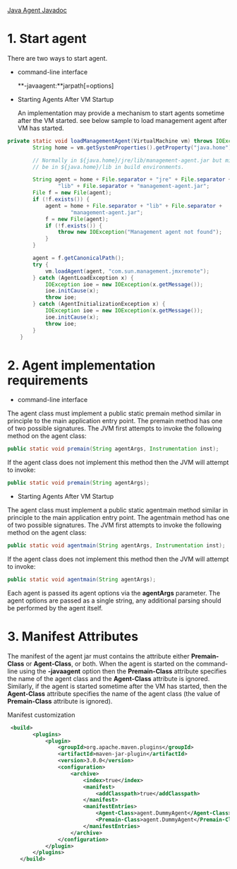 [Java Agent Javadoc](https://docs.oracle.com/javase/8/docs/api/java/lang/instrument/package-summary.html)

# 1. Start agent

There are two ways to start agent.
* command-line interface

    **-javaagent:**jarpath[=options]
    
* Starting Agents After VM Startup

    An implementation may provide a mechanism to start agents sometime after the VM started. see below sample to load management agent after VM has started.

```java
private static void loadManagementAgent(VirtualMachine vm) throws IOException {
        String home = vm.getSystemProperties().getProperty("java.home");

        // Normally in ${java.home}/jre/lib/management-agent.jar but might
        // be in ${java.home}/lib in build environments.

        String agent = home + File.separator + "jre" + File.separator +
                "lib" + File.separator + "management-agent.jar";
        File f = new File(agent);
        if (!f.exists()) {
            agent = home + File.separator + "lib" + File.separator +
                    "management-agent.jar";
            f = new File(agent);
            if (!f.exists()) {
                throw new IOException("Management agent not found");
            }
        }

        agent = f.getCanonicalPath();
        try {
            vm.loadAgent(agent, "com.sun.management.jmxremote");
        } catch (AgentLoadException x) {
            IOException ioe = new IOException(x.getMessage());
            ioe.initCause(x);
            throw ioe;
        } catch (AgentInitializationException x) {
            IOException ioe = new IOException(x.getMessage());
            ioe.initCause(x);
            throw ioe;
        }
    }
```
# 2. Agent implementation requirements
* command-line interface

The agent class must implement a public static premain method similar in principle to the main application entry point.
The premain method has one of two possible signatures. The JVM first attempts to invoke the following method on the agent class:
```java
public static void premain(String agentArgs, Instrumentation inst);
```
If the agent class does not implement this method then the JVM will attempt to invoke:
```java
public static void premain(String agentArgs);
```
* Starting Agents After VM Startup

The agent class must implement a public static agentmain method similar in principle to the main application entry point.
The agentmain method has one of two possible signatures. The JVM first attempts to invoke the following method on the agent class:
```java
public static void agentmain(String agentArgs, Instrumentation inst);
```
If the agent class does not implement this method then the JVM will attempt to invoke:
```java
public static void agentmain(String agentArgs);
```

Each agent is passed its agent options via the **agentArgs** parameter. The agent options are passed as a single string, any additional parsing should be performed by the agent itself.

# 3. Manifest Attributes

The manifest of the agent jar must contains the attribute either **Premain-Class** or **Agent-Class**, or both.
When the agent is started on the command-line using the **-javaagent** option then the **Premain-Class** attribute specifies the name of the agent class and the **Agent-Class** attribute is ignored. Similarly, if the agent is started sometime after the VM has started, then the **Agent-Class** attribute specifies the name of the agent class (the value of **Premain-Class** attribute is ignored).

Manifest customization
```xml
 <build>
        <plugins>
            <plugin>
                <groupId>org.apache.maven.plugins</groupId>
                <artifactId>maven-jar-plugin</artifactId>
                <version>3.0.0</version>
                <configuration>
                    <archive>
                        <index>true</index>
                        <manifest>
                            <addClasspath>true</addClasspath>
                        </manifest>
                        <manifestEntries>
                            <Agent-Class>agent.DummyAgent</Agent-Class>
                            <Premain-Class>agent.DummyAgent</Premain-Class>
                        </manifestEntries>
                    </archive>
                </configuration>
            </plugin>
        </plugins>
    </build>
```
